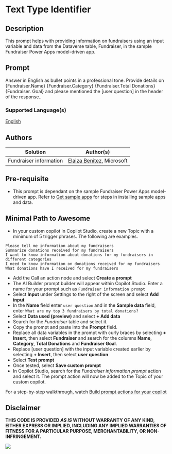 # Text Type Identifier

## Description

This prompt helps with providing information on fundraisers using an input variable and data from the Dataverse table, Fundraiser, in the sample Fundraiser Power Apps model-driven app.

## Prompt

Answer in English as bullet points in a professional tone. Provide details on {Fundraiser.Name} {Fundraiser.Category} {Fundraiser.Total Donations} {Fundraiser. Goal} and please mentioned the [user question] in the header of the response..

### Supported Language(s)

[English](./en-us/prompt.md)

## Authors

Solution|Author(s)
--------|---------
Fundraiser information | [Elaiza Benitez](https://github.com/elaizabenitez.png), Microsoft

## Pre-requisite
* This prompt is dependant on the sample Fundraiser Power Apps model-driven app. Refer to [Get sample apps](https://aka.ms/sample-model-driven-apps) for steps in installing sample apps and data.

## Minimal Path to Awesome

* In your custom copilot in Copilot Studio, create a new Topic with a minimum of 5 trigger phrases. The following are examples.
```
Please tell me information about my fundraisers
Summarize donations received for my fundraisers
I want to know information about donations for my fundraisers in different categories
I need to know information on donations received for my fundraisers
What donations have I received for my fundraisers
```
* Add the Call an action node and select **Create a prompt**
* The AI Builder prompt builder will appear within Copilot Studio. Enter a name for your prompt such as `Fundraiser information prompt`
* Select **Input** under Settings to the right of the screen and select **Add input**
* In the **Name** field enter `user question` and in the **Sample data** field, enter `What are my top 3 fundraisers by total donations?`
* Select **Data used (preview)** and select **+ Add data**
* Search for the *Fundraiser* table and select it.
* Copy the prompt and paste into the **Prompt** field.
* Replace all data variables in the prompt with curly braces by selecting **+ Insert**, then select **Fundraiser** and search for the columns **Name**, **Category**, **Total Donations** and **Fundraiser Goal**.
* Replace [user question] with the input variable created earlier by selecting **+ Insert**, then select **user question**
* Select **Test prompt**
* Once tested, select **Save custom prompt**
* In Copilot Studio, search for the _Fundraiser information prompt_ action and select it. The prompt action will now be added to the Topic of your custom copilot.

For a step-by-step walkthrough, watch [Build prompt actions for your copilot](aka.ms/ai-in-action/copilot-studio/ep3)

## Disclaimer

**THIS CODE IS PROVIDED *AS IS* WITHOUT WARRANTY OF ANY KIND, EITHER EXPRESS OR IMPLIED, INCLUDING ANY IMPLIED WARRANTIES OF FITNESS FOR A PARTICULAR PURPOSE, MERCHANTABILITY, OR NON-INFRINGEMENT.**

<img src="https://m365-visitor-stats.azurewebsites.net/powerplatform-prompts/samples/ai-builder/text-type-identifier" aria-hidden="true" />
